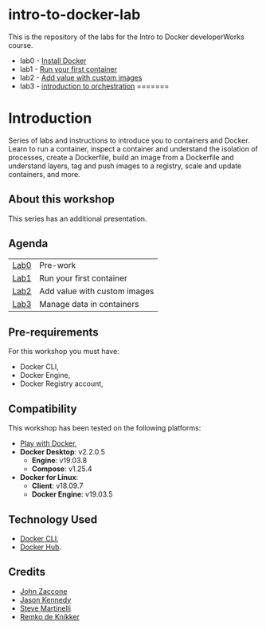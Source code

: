 # intro-to-docker-lab

This is the repository of the labs for the Intro to Docker developerWorks course.

- lab0 - [Install Docker](lab0.md)
- lab1 - [Run your first container](lab1.md)
- lab2 - [Add value with custom images](lab2.md)
- lab3 - [introduction to orchestration](lab3.md)
=======
# Introduction

Series of labs and instructions to introduce you to containers and Docker. Learn to run a container, inspect a container and understand the isolation of processes, create a Dockerfile, build an image from a Dockerfile and understand layers, tag and push images to a registry, scale and update containers, and more.

## About this workshop

This series has an additional presentation.

## Agenda

|  |  |
| :--- | :--- |
| [Lab0](lab-0/README.md) | Pre-work |
| [Lab1](lab-1/README.md) | Run your first container |
| [Lab2](lab-2/README.md) | Add value with custom images |
| [Lab3](lab-3/README.md) | Manage data in containers |

## Pre-requirements

For this workshop you must have:

* Docker CLI,
* Docker Engine,
* Docker Registry account,

## Compatibility

This workshop has been tested on the following platforms:

* [Play with Docker](https://labs.play-with-docker.com/),
* **Docker Desktop**: v2.2.0.5
  * **Engine**: v19.03.8
  * **Compose**: v1.25.4
* **Docker for Linux**:
  * **Client**: v18.09.7
  * **Docker Engine**: v19.03.5

## Technology Used

* [Docker CLI](https://docs.docker.com/engine/reference/commandline/cli/),
* [Docker Hub](https://hub.docker.com/).

## Credits

* [John Zaccone](https://github.com/jzaccone)
* [Jason Kennedy](https://github.com/jkomg)
* [Steve Martinelli](https://github.com/stevemar)
* [Remko de Knikker](https://github.com/remkohdev)
